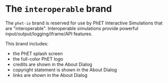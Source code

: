 # The `interoperable` brand

The `phet-io` brand is reserved for use by PhET Interactive Simulations that are "interoperable". Interoperable
simulations provide powerful input/output/logging/iframe/API features.

This brand includes:

* the PhET splash screen
* the full-color PhET logo
* credits are shown in the About Dialog
* copyright statement is shown in the About Dialog
* links are shown in the About Dialog